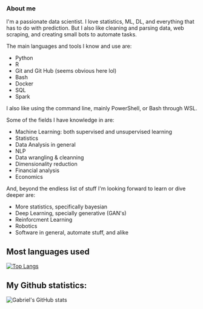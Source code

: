 ### About me

I'm a passionate data scientist. I love statistics, ML, DL, and everything that has to do with prediction. But I also like cleaning and parsing data, web scraping, and creating small bots to automate tasks.

The main languages and tools I know and use are:
- Python 
- R
- Git and Git Hub (seems obvious here lol)
- Bash
- Docker
- SQL
- Spark

I also like using the command line, mainly PowerShell, or Bash through WSL.

Some of the fields I have knowledge in are:
- Machine Learning: both supervised and unsupervised learning
- Statistics
- Data Analysis in general
- NLP
- Data wrangling & cleanning
- Dimensionality reduction
- Financial analysis
- Economics

And, beyond the endless list of stuff I'm looking forward to learn or dive deeper are:
- More statistics, specifically bayesian
- Deep Learning, specially generative (GAN's) 
- Reinforcment Learning
- Robotics
- Software in general, automate stuff, and alike


## **Most languages used**
[![Top Langs](https://github-readme-stats.vercel.app/api/top-langs/?username=gabrielblancogarcia&layout=compact)](https://github.com/gabrielblancogarcia/github-readme-stats)


## **My Github statistics:**
![Gabriel's GitHub stats](https://github-readme-stats.vercel.app/api?username=gabrielblancogarcia&count_private=true)


<!--
**gabrielblancogarcia/gabrielblancogarcia** is a ✨ _special_ ✨ repository because its `README.md` (this file) appears on your GitHub profile.

Here are some ideas to get you started:

- 🔭 I’m currently working on ...
- 🌱 I’m currently learning ...
- 👯 I’m looking to collaborate on ...
- 🤔 I’m looking for help with ...
- 💬 Ask me about ...
- 📫 How to reach me: ...
- 😄 Pronouns: ...
- ⚡ Fun fact: ...
-->
